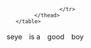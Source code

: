 <html>
  <body>
        <table> 
              <thead>
                      <tr>
                        <td>seye</td>
                        <td>is a</td>
                        <td>good</td>
                        <td>boy</td>
                        
                      </tr>
              </thead>
        </table>   
  </body>
</html>
